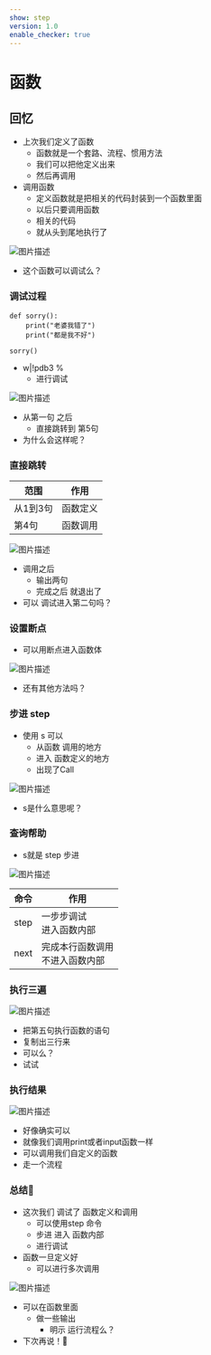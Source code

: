 ```yaml
---
show: step
version: 1.0
enable_checker: true
---
```


# 函数

## 回忆

- 上次我们定义了函数
	- 函数就是一个套路、流程、惯用方法
	- 我们可以把他定义出来
	- 然后再调用
- 调用函数
	- 定义函数就是把相关的代码封装到一个函数里面
	- 以后只要调用函数
	- 相关的代码
	- 就从头到尾地执行了

![图片描述](https://doc.shiyanlou.com/courses/uid1190679-20220724-1658670017235)

- 这个函数可以调试么？

### 调试过程

```
def sorry():
    print("老婆我错了")
    print("都是我不好")

sorry()
```

- w|!pdb3 %
	- 进行调试

![图片描述](https://doc.shiyanlou.com/courses/uid1190679-20230925-1695647161510)

- 从第一句 之后
	- 直接跳转到 第5句
- 为什么会这样呢？

### 直接跳转

| 范围 | 作用 |
| --- | ---|
| 从1到3句 | 函数定义 |
| 第4句 | 函数调用 |

![图片描述](https://doc.shiyanlou.com/courses/uid1190679-20230925-1695647206277)

- 调用之后 
	- 输出两句
	- 完成之后 就退出了
- 可以 调试进入第二句吗？

### 设置断点

- 可以用断点进入函数体

![图片描述](https://doc.shiyanlou.com/courses/uid1190679-20230925-1695647576360)

- 还有其他方法吗？

### 步进 step

- 使用 s 可以 
	- 从函数 调用的地方
	- 进入 函数定义的地方
	- 出现了Call

![图片描述](https://doc.shiyanlou.com/courses/uid1190679-20230925-1695647737768)

- s是什么意思呢？

### 查询帮助

- s就是 step 步进

![图片描述](https://doc.shiyanlou.com/courses/uid1190679-20230925-1695648042944)

| 命令 | 作用 |
| --- | ---|
| step | 一步步调试<br>进入函数内部 |
| next | 完成本行函数调用<br>不进入函数内部 |
### 执行三遍

![图片描述](https://doc.shiyanlou.com/courses/uid1190679-20220724-1658667437646)

- 把第五句执行函数的语句
- 复制出三行来
- 可以么？
- 试试

### 执行结果

![图片描述](https://doc.shiyanlou.com/courses/uid1190679-20220724-1658667615072)

- 好像确实可以
- 就像我们调用print或者input函数一样
- 可以调用我们自定义的函数
- 走一个流程


### 总结🤔

- 这次我们 调试了 函数定义和调用
	- 可以使用step 命令 
	- 步进 进入 函数内部
	- 进行调试
- 函数一旦定义好
	- 可以进行多次调用

![图片描述](https://doc.shiyanlou.com/courses/uid1190679-20220724-1658670017235)

- 可以在函数里面
	- 做一些输出 
		- 明示 运行流程么？
- 下次再说！👋